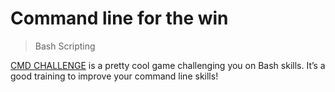 # Command line for the win
> Bash
> Scripting

[CMD CHALLENGE](https://intranet.alxswe.com/rltoken/a83_NOBEtXgFr1Yqej0HYA) is a pretty cool game challenging you on Bash skills. It’s a good training to improve your command line skills!
